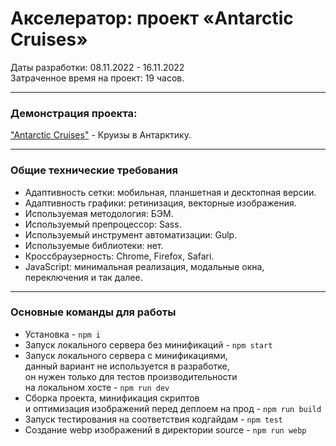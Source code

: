 # Акселератор: проект «Antarctic Cruises»

Даты разработки: 08.11.2022 - 16.11.2022\
Затраченное время на проект: 19 часов.

---

### Демонстрация проекта:

["Antarctic Cruises"](https://michaelbezz.github.io/782277-antarctic-cruises/) - Круизы в Антарктику.

---

### Общие технические требования
* Адаптивность сетки: мобильная, планшетная и десктопная версии.
* Адаптивность графики: ретинизация, векторные изображения.
* Используемая методология: БЭМ.
* Используемый препроцессор: Sass.
* Используемый инструмент автоматизации: Gulp.
* Используемые библиотеки: нет.
* Кроссбраузерность: Chrome, Firefox, Safari.
* JavaScript: минимальная реализация, модальные окна, переключения и так далее.

---

### Основные команды для работы
- Установка - `npm i`
- Запуск локального сервера без минификаций - `npm start`
- Запуск локального сервера c минификациями, <br>
данный вариант не используется в разработке, <br>
он нужен только для тестов производительности <br>
на локальном хосте  - `npm run dev`
- Сборка проекта, минификация скриптов <br>
и оптимизация изображений перед деплоем на прод - `npm run build`
- Запуск тестирования на соответствия кодгайдам - `npm test`
- Создание webp изображений в директории source - `npm run webp`
